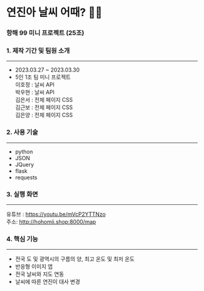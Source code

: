 # 연진아 날씨 어때? 🐱‍🏍
### 항해 99 미니 프로젝트 (25조)  
  
    
    
### 1. 제작 기간 및 팀원 소개 
---  

+ 2023.03.27 ~ 2023.03.30
+ 5인 1조 팀 미니 프로젝트  
    이호정 : 날씨 API  
    박우현 : 날씨 API  
    김은서 : 전체 페이지 CSS  
    김근보 : 전체 페이지 CSS  
    김은양 : 전체 페이지 CSS  
    
    
    
### 2. 사용 기술
---
+ python  
+ JSON  
+ JQuery  
+ flask  
+ requests  

  
  
### 3. 실행 화면
---
유튜브 : https://youtu.be/mVcP2YTTNzo  
주소: http://hohomii.shop:8000/map
  
### 4. 핵심 기능
---
+ 전국 도 및 광역시의 구름의 양, 최고 온도 및 최저 온도  
+ 반응형 이미지 앱  
+ 전국 날씨와 지도 연동  
+ 날씨에 따른 연진이 대사 변경





